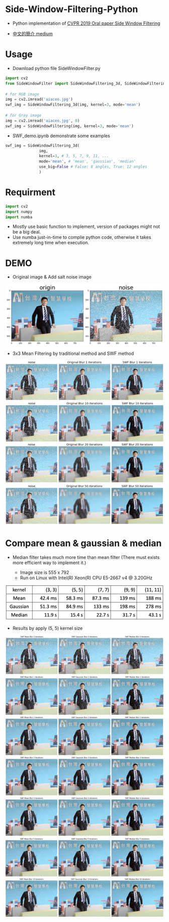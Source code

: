 # Side-Window-Filtering-Python
* Python implementation of [CVPR 2019 Oral paper Side Window Filtering](https://arxiv.org/pdf/1905.07177.pdf)

* [中文的簡介 medium](https://medium.com/ai-academy-taiwan/%E5%8F%AF%E4%BB%A5%E4%BF%9D%E7%95%99%E5%BD%B1%E5%83%8F%E9%82%8A%E7%B7%A3%E7%9A%84%E8%B6%85%E5%BC%B7%E5%B9%B3%E6%BB%91%E6%BF%BE%E6%B3%A2-2985d2e433ad)

# Usage
* Download python file SideWindowFilter.py

```python
import cv2
from SideWindowFilter import SideWindowFiltering_3d, SideWindowFiltering 

# for RGB image
img = cv2.imread('aiaceo.jpg')
swf_img = SideWindowFiltering_3d(img, kernel=3, mode='mean')

# for Gray image
img = cv2.imread('aiaceo.jpg', 0)
swf_img = SideWindowFiltering(img, kernel=3, mode='mean')
```

* SWF_demo.ipynb demonstrate some examples

```python
swf_img = SideWindowFiltering_3d(
               img, 
               kernel=3, # 3, 5, 7, 9, 11, ...
               mode='mean', # 'mean', 'gaussian', 'median'
               use_big=False # False: 8 angles, True: 12 angles
               )
```

# Requirment

```python
import cv2
import numpy
import numba
```

* Mostly use basic function to implement, version of packages might not be a big deal.
* Use numba just-in-time to complie python code, otherwise it takes extremely long time when execution. 

# DEMO

* Original image & Add salt noise image

![alt](images/origin&noise.png)

* 3x3 Mean Filtering by traditional method and SWF method

![alt](images/mean_3x3_iter1.png)
![alt](images/mean_3x3_iter10.png)
![alt](images/mean_3x3_iter20.png)
![alt](images/mean_3x3_iter50.png)

# Compare mean & gaussian & median

* Median filter takes much more time than mean filter
(There must exists more efficient way to implement it.)

  * Image size is 555 x 792
  * Run on Linux with Intel(R) Xeon(R) CPU E5-2667 v4 @ 3.20GHz

![alt](images/execution_times.png)

* Results by apply (5, 5) kernel size

![alt](images/compare_0.png)
![alt](images/compare_1.png)
![alt](images/compare_2.png)
![alt](images/compare_3.png)
![alt](images/compare_4.png)
![alt](images/compare_5.png)
![alt](images/compare_10.png)



